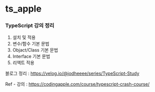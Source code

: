 # ts_apple

### TypeScript 강의 정리
 1. 설치 및 적용
 2. 변수/함수 기본 문법
 3. Objact/Class 기본 문법
 4. Interface 기본 문법
 5. 리액트 적용
 
블로그 정리 : https://velog.io/@jodheeee/series/TypeScript-Study

Ref - 강의 : https://codingapple.com/course/typescript-crash-course/
